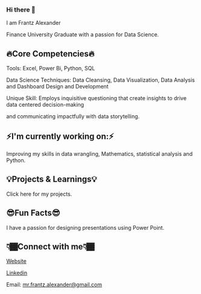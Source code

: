 ### Hi there 👋
I am Frantz Alexander

Finance University Graduate with a passion for Data Science.


## 🔥Core Competencies🔥

Tools: Excel, Power Bi, Python, SQL

Data Science Techniques: Data Cleansing, Data Visualization, Data Analysis and Dashboard Design and Development

Unique Skill: Employs inquisitive questioning that create insights to drive data centered decision-making 


and communicating impactfully with data storytelling.

## ⚡I'm currently working on:⚡
Improving my skills in data wrangling, Mathematics, statistical analysis and Python.

## 💡Projects & Learnings💡
Click here for my projects.

## 😎Fun Facts😎
I have a passion for designing presentations using Power Point.

## 👇🏾Connect with me👇🏾
[Website](https://frantzalexander.notion.site/Resume-Portfolio-7e20cf1ea62a484c8b8da2b12832e1bf)


[Linkedin](https://www.linkedin.com/in/frantz-alexander)


Email: mr.frantz.alexander@gmail.com

<!--
**frantzalexander/frantzalexander** is a ✨ _special_ ✨ repository because its `README.md` (this file) appears on your GitHub profile.
Here are some ideas to get you started:

- 🔭 I’m currently working on ...
- 🌱 I’m currently learning ...
- 👯 I’m looking to collaborate on ...
- 🤔 I’m looking for help with ...
- 💬 Ask me about ...
- 📫 How to reach me: ...
- 😄 Pronouns: ...
- ⚡ Fun fact: ...
-->
